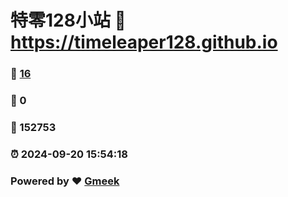 # 特零128小站 :link: https://timeleaper128.github.io 
### :page_facing_up: [16](https://timeleaper128.github.io/tag.html) 
### :speech_balloon: 0 
### :hibiscus: 152753 
### :alarm_clock: 2024-09-20 15:54:18 
### Powered by :heart: [Gmeek](https://github.com/Meekdai/Gmeek)
